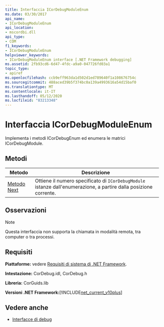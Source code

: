 ```yaml
---
title: Interfaccia ICorDebugModuleEnum
ms.date: 03/30/2017
api_name:
- ICorDebugModuleEnum
api_location:
- mscordbi.dll
api_type:
- COM
f1_keywords:
- ICorDebugModuleEnum
helpviewer_keywords:
- ICorDebugModuleEnum interface [.NET Framework debugging]
ms.assetid: 2fb93cd6-6d47-4fdc-a9a0-047726fd03a1
topic_type:
- apiref
ms.openlocfilehash: ccb9eff963da1d502d1ed789640f1a108676754c
ms.sourcegitcommit: 488aced39b5f374bc0a139a4993616a54d15baf0
ms.translationtype: MT
ms.contentlocale: it-IT
ms.lasthandoff: 05/12/2020
ms.locfileid: "83213348"
---
```

# <a name="icordebugmoduleenum-interface"></a>Interfaccia ICorDebugModuleEnum

Implementa i metodi ICorDebugEnum ed enumera le matrici ICorDebugModule.  
  
## <a name="methods"></a>Metodi  
  
|Metodo|Descrizione|  
|------------|-----------------|  
|[Metodo Next](icordebugmoduleenum-next-method.md)|Ottiene il numero specificato di `ICorDebugModule` istanze dall'enumerazione, a partire dalla posizione corrente.|  
  
## <a name="remarks"></a>Osservazioni  
  
> [!NOTE]
> Questa interfaccia non supporta la chiamata in modalità remota, tra computer o tra processi.  
  
## <a name="requirements"></a>Requisiti  
 **Piattaforme:** vedere [Requisiti di sistema di .NET Framework](../../get-started/system-requirements.md).  
  
 **Intestazione:** CorDebug.idl, CorDebug.h  
  
 **Libreria:** CorGuids.lib  
  
 **Versioni .NET Framework:**[!INCLUDE[net_current_v10plus](../../../../includes/net-current-v10plus-md.md)]  
  
## <a name="see-also"></a>Vedere anche

- [Interfacce di debug](debugging-interfaces.md)
